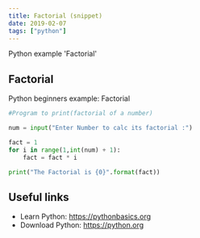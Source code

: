 ```yaml
---
title: Factorial (snippet)
date: 2019-02-07
tags: ["python"]
---
```

Python example 'Factorial'


## Factorial

Python beginners example: Factorial

```python
#Program to print(factorial of a number)

num = input("Enter Number to calc its factorial :")

fact = 1
for i in range(1,int(num) + 1):
    fact = fact * i

print("The Factorial is {0}".format(fact))

```

## Useful links

- Learn Python: https://pythonbasics.org
- Download Python: https://python.org
